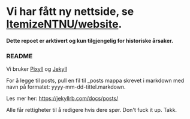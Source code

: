 # Vi har fått ny nettside, se [ItemizeNTNU/website](https://github.com/ItemizeNTNU/website).
**Dette repoet er arktivert og kun tilgjengelig for historiske årsaker.** 

### README

Vi bruker [Pixyll](http://www.pixyll.com) og [Jekyll](https://jekyllrb.com/)

For å legge til posts, pull en fil til _posts mappa skrevet i markdown med navn på formatet: yyyy-mm-dd-tittel.markdown.

Les mer her: https://jekyllrb.com/docs/posts/

Alle får rettigheter til å redigere hvis dere spør. Don't fuck it up. Takk.
